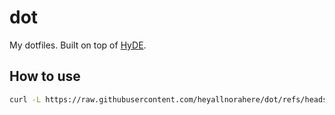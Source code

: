 # dot

My dotfiles. Built on top of [HyDE](https://github.com/HyDE-Project/HyDE).

## How to use

```bash
curl -L https://raw.githubusercontent.com/heyallnorahere/dot/refs/heads/main/install.zsh | zsh
```
